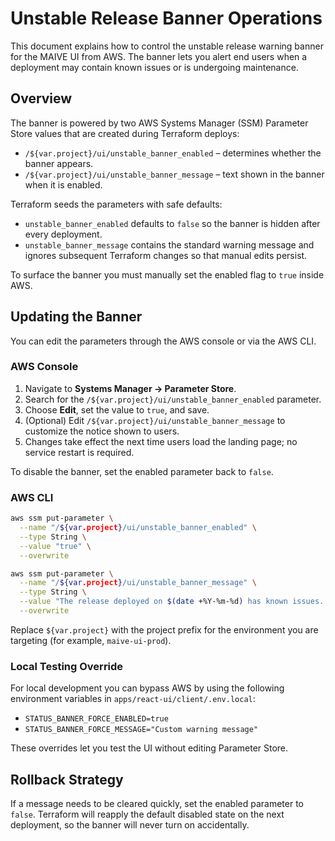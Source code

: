 # Unstable Release Banner Operations

This document explains how to control the unstable release warning banner for the MAIVE UI from AWS. The banner lets you alert end users when a deployment may contain known issues or is undergoing maintenance.

## Overview

The banner is powered by two AWS Systems Manager (SSM) Parameter Store values that are created during Terraform deploys:

- `/${var.project}/ui/unstable_banner_enabled` – determines whether the banner appears.
- `/${var.project}/ui/unstable_banner_message` – text shown in the banner when it is enabled.

Terraform seeds the parameters with safe defaults:

- `unstable_banner_enabled` defaults to `false` so the banner is hidden after every deployment.
- `unstable_banner_message` contains the standard warning message and ignores subsequent Terraform changes so that manual edits persist.

To surface the banner you must manually set the enabled flag to `true` inside AWS.

## Updating the Banner

You can edit the parameters through the AWS console or via the AWS CLI.

### AWS Console

1. Navigate to **Systems Manager → Parameter Store**.
2. Search for the `/${var.project}/ui/unstable_banner_enabled` parameter.
3. Choose **Edit**, set the value to `true`, and save.
4. (Optional) Edit `/${var.project}/ui/unstable_banner_message` to customize the notice shown to users.
5. Changes take effect the next time users load the landing page; no service restart is required.

To disable the banner, set the enabled parameter back to `false`.

### AWS CLI

```bash
aws ssm put-parameter \
  --name "/${var.project}/ui/unstable_banner_enabled" \
  --type String \
  --value "true" \
  --overwrite

aws ssm put-parameter \
  --name "/${var.project}/ui/unstable_banner_message" \
  --type String \
  --value "The release deployed on $(date +%Y-%m-%d) has known issues. Proceed with caution." \
  --overwrite
```

Replace `${var.project}` with the project prefix for the environment you are targeting (for example, `maive-ui-prod`).

### Local Testing Override

For local development you can bypass AWS by using the following environment variables in `apps/react-ui/client/.env.local`:

- `STATUS_BANNER_FORCE_ENABLED=true`
- `STATUS_BANNER_FORCE_MESSAGE="Custom warning message"`

These overrides let you test the UI without editing Parameter Store.

## Rollback Strategy

If a message needs to be cleared quickly, set the enabled parameter to `false`. Terraform will reapply the default disabled state on the next deployment, so the banner will never turn on accidentally.

